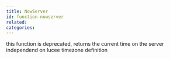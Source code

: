 ```yaml
---
title: NowServer
id: function-nowserver
related:
categories:
---
```


this function is deprecated, returns the current time on the server independend on lucee timezone definition